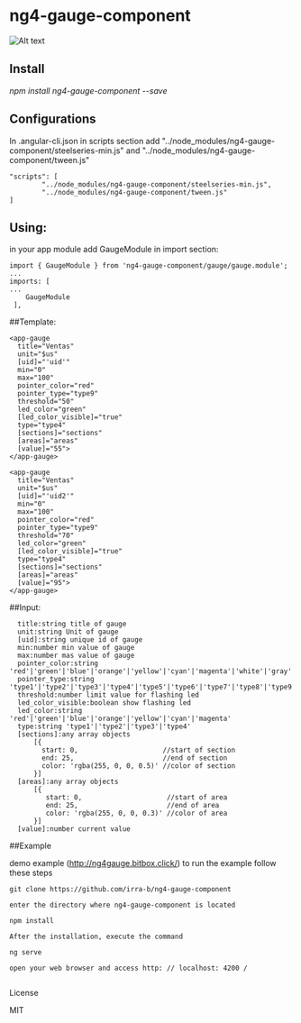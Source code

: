 
# ng4-gauge-component  
![Alt text](http://bitbox.click/capture.gif?raw=true "capture")

## Install

*npm install ng4-gauge-component --save*

## Configurations

In .angular-cli.json in scripts section add "../node_modules/ng4-gauge-component/steelseries-min.js" and "../node_modules/ng4-gauge-component/tween.js"
```
"scripts": [
        "../node_modules/ng4-gauge-component/steelseries-min.js",
        "../node_modules/ng4-gauge-component/tween.js"
]
```
## Using:

in your app module add GaugeModule in import section:
```
import { GaugeModule } from 'ng4-gauge-component/gauge/gauge.module';
...
imports: [
...
    GaugeModule
 ],
```
##Template:
```
<app-gauge
  title="Ventas"
  unit="$us"
  [uid]="'uid'"
  min="0"
  max="100"
  pointer_color="red"
  pointer_type="type9"
  threshold="50"
  led_color="green"
  [led_color_visible]="true"
  type="type4"
  [sections]="sections"
  [areas]="areas"
  [value]="55">
</app-gauge>

<app-gauge
  title="Ventas"
  unit="$us"
  [uid]="'uid2'"
  min="0"
  max="100"
  pointer_color="red"
  pointer_type="type9"
  threshold="70"
  led_color="green"
  [led_color_visible]="true"
  type="type4"
  [sections]="sections"
  [areas]="areas"
  [value]="95">
</app-gauge>
```

##Input:
```
  title:string title of gauge
  unit:string Unit of gauge
  [uid]:string unique id of gauge
  min:number min value of gauge
  max:number mas value of gauge
  pointer_color:string 'red'|'green'|'blue'|'orange'|'yellow'|'cyan'|'magenta'|'white'|'gray'|'black'|'raith'
  pointer_type:string 'type1'|'type2'|'type3'|'type4'|'type5'|'type6'|'type7'|'type8'|'type9'|'type10'|'type11'|'type12'|'type13'|'type14'|'type15'|'type16'|
  threshold:number limit value for flashing led
  led_color_visible:boolean show flashing led
  led_color:string 'red'|'green'|'blue'|'orange'|'yellow'|'cyan'|'magenta'
  type:string 'type1'|'type2'|'type3'|'type4'
  [sections]:any array objects
      [{
        start: 0,                     //start of section
        end: 25,                      //end of section
        color: 'rgba(255, 0, 0, 0.5)' //color of section
      }]
  [areas]:any array objects
      [{
         start: 0,                     //start of area
         end: 25,                      //end of area
         color: 'rgba(255, 0, 0, 0.3)' //color of area
      }]
  [value]:number current value
```
##Example

demo example (http://ng4gauge.bitbox.click/)
to run the example follow these steps
```
git clone https://github.com/irra-b/ng4-gauge-component

enter the directory where ng4-gauge-component is located

npm install

After the installation, execute the command

ng serve

open your web browser and access http: // localhost: 4200 /


```
License

MIT
